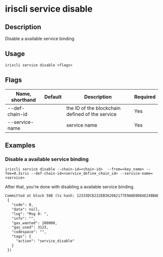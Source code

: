 # iriscli service disable 

## Description

Disable a available service binding

## Usage

```
iriscli service disable <flags>
```

## Flags

| Name, shorthand       | Default                 | Description                                                                                                                                           | Required |
| --------------------- | ----------------------- | ----------------------------------------------------------------------------------------------------------------------------------------------------- | -------- |
| --def-chain-id        |                         | the ID of the blockchain defined of the service                                                                                              |  Yes     |
| --service-name        |                         | service name                                                                                                                                 |  Yes     |

## Examples

### Disable a available service binding

```shell
iriscli service disable --chain-id=<chain-id>  --from=<key_name> --fee=0.3iris --def-chain-id=<service_define_chain_id> --service-name=<service>
```

After that, you're done with disabling a available service binding.

```txt
Committed at block 588 (tx hash: 12333DCD222EB3620A2177E9A8E0D84E248BAE0D3BC445274E09A19096794A46, response:
 {
   "code": 0,
   "data": null,
   "log": "Msg 0: ",
   "info": "",
   "gas_wanted": 200000,
   "gas_used": 3123,
   "codespace": "",
   "tags": {
     "action": "service_disable"
   }
 })
```